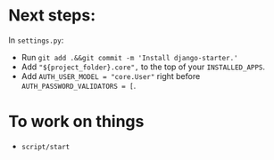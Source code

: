 # Next steps:

In `settings.py`:

- Run `git add .&&git commit -m 'Install django-starter.'`
- Add `"${project_folder}.core",` to the top of your `INSTALLED_APPS`.
- Add `AUTH_USER_MODEL = "core.User"` right before `AUTH_PASSWORD_VALIDATORS = [`.

# To work on things

- `script/start`
